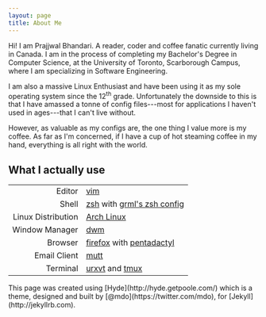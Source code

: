 ```yaml
---
layout: page
title: About Me
---
```

Hi! I am Prajjwal Bhandari. A reader, coder and coffee fanatic currently
living in Canada. I am in the process of completing my Bachelor's Degree in 
Computer Science, at the University of Toronto, Scarborough Campus, where I am
specializing in Software Engineering.

I am also a massive Linux Enthusiast and have been using it as my sole
operating system since the 12<sup>th</sup> grade. Unfortunately the downside
to this is that I have amassed a tonne of config files---most for applications
I haven't used in ages---that I can't live without.

However, as valuable as my configs are, the one thing I value more is my coffee.
As far as I'm concerned, if I have a cup of hot steaming coffee in my hand,
everything is all right with the world.

## What I actually use
<div markdown="1" class="what-i-use">

|                     |                                                     |
|--------------------:|:----------------------------------------------------|
|Editor               | [vim](http://www.vim.org "If it's good enough for the beast ...")  |
|Shell                | [zsh](http://www.zsh.org) with [grml's zsh config](https://grml.org/zsh/) |
|Linux Distribution   | [Arch Linux](https://www.archlinux.org) |
|Window Manager       | [dwm](http://dwm.suckless.org/) |
|Browser              | [firefox](https://www.mozilla.com/firefox) with [pentadactyl](http://5digits.org/pentadactyl/) |
|Email Client         | [mutt](http://www.mutt.org/) |
|Terminal             | [urxvt](http://software.schmorp.de/pkg/rxvt-unicode.html) and [tmux](http://tmux.sourceforge.net/) |

</div>


<p markdown="1" class="credits">
This page was created using [Hyde](http://hyde.getpoole.com/) which is a theme,
designed and built by [@mdo](https://twitter.com/mdo), for
[Jekyll](http://jekyllrb.com).
</p>
